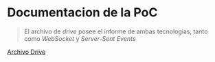 # Documentacion de la PoC

>El archivo de _drive_ posee el informe de ambas tecnologias, tanto como _WebSocket_ y _Server-Sent Events_

[Archivo Drive](https://docs.google.com/document/d/1ZOVnCkgMA_SFzCd7tXeXybtSp_-iQoIk-VLnaYoRHVk/edit?usp=sharing)
